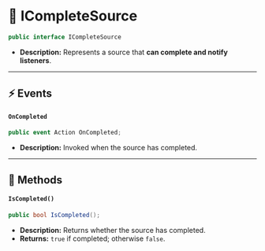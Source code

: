 # 🧩 ICompleteSource

```csharp
public interface ICompleteSource
```

- **Description:** Represents a source that <b>can complete and notify listeners</b>.

---

## ⚡ Events

#### `OnCompleted`

```csharp
public event Action OnCompleted;  
```

- **Description:** Invoked when the source has completed.

---

## 🏹 Methods

#### `IsCompleted()`

```csharp
public bool IsCompleted();  
```

- **Description:** Returns whether the source has completed.
- **Returns:** `true` if completed; otherwise `false`.
